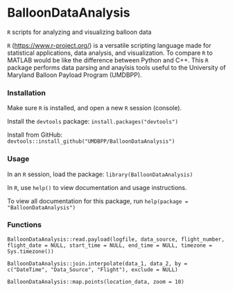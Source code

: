 # BalloonDataAnalysis
`R` scripts for analyzing and visualizing balloon data

`R` (https://www.r-project.org/) is a versatile scripting language made for statistical applications, data analysis, and visualization. To compare `R` to MATLAB would be like the difference between Python and C++.
This `R` package performs data parsing and anaylsis tools useful to the University of Maryland Balloon Payload Program (UMDBPP).

### Installation
Make sure `R` is installed, and open a new `R` session (console). 

Install the `devtools` package: `install.packages("devtools")`

Install from GitHub: `devtools::install_github("UMDBPP/BalloonDataAnalysis")`

### Usage

In an `R` session, load the package: `library(BalloonDataAnalysis)`

In `R`, use `help()` to view documentation and usage instructions.

To view all documentation for this package, run `help(package = "BalloonDataAnalysis")`

### Functions

`BalloonDataAnalysis::read.payload(logfile, data_source, flight_number, flight_date = NULL, start_time = NULL, end_time = NULL, timezone = Sys.timezone())`

`BalloonDataAnalysis::join.interpolate(data_1, data_2, by = c("DateTime", "Data_Source", "Flight"), exclude = NULL)`

`BalloonDataAnalysis::map.points(location_data, zoom = 10)`
